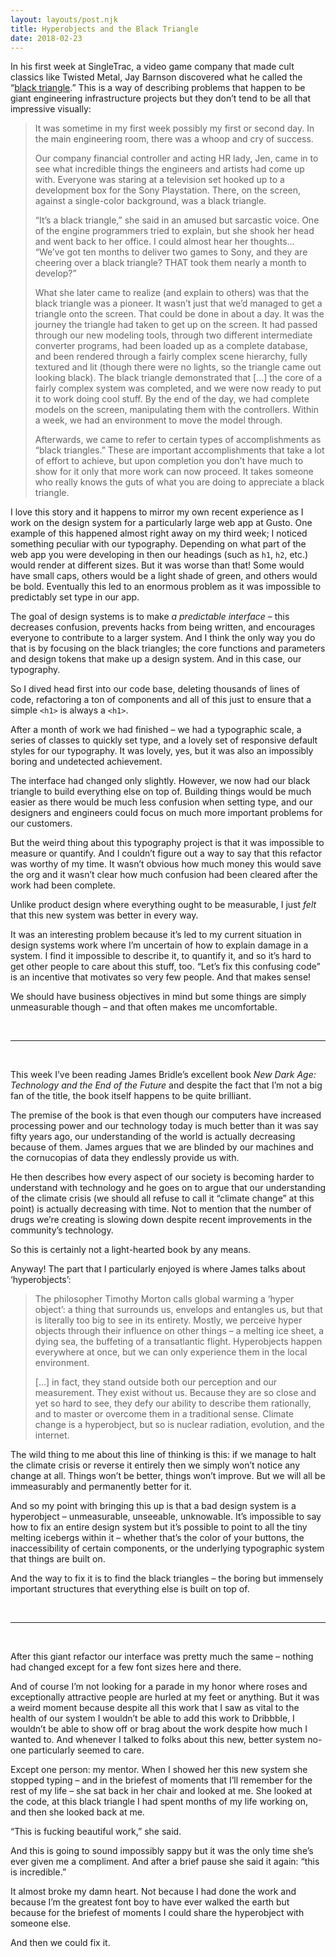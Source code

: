 ```yaml
---
layout: layouts/post.njk
title: Hyperobjects and the Black Triangle
date: 2018-02-23
---
```


In his first week at SingleTrac, a video game company that made cult classics like Twisted Metal, Jay Barnson discovered what he called the “[black triangle](http://rampantgames.com/blog/?p=7745).” This is a way of describing problems that happen to be giant engineering infrastructure projects but they don’t tend to be all that impressive visually:

> It was sometime in my first week possibly my first or second day. In the main engineering room, there was a whoop and cry of success.
>
> Our company financial controller and acting HR lady, Jen, came in to see what incredible things the engineers and artists had come up with. Everyone was staring at a television set hooked up to a development box for the Sony Playstation. There, on the screen, against a single-color background, was a black triangle.
>
> “It’s a black triangle,” she said in an amused but sarcastic voice. One of the engine programmers tried to explain, but she shook her head and went back to her office. I could almost hear her thoughts… “We’ve got ten months to deliver two games to Sony, and they are cheering over a black triangle? THAT took them nearly a month to develop?”
>
> What she later came to realize (and explain to others) was that the black triangle was a pioneer. It wasn’t just that we’d managed to get a triangle onto the screen. That could be done in about a day. It was the journey the triangle had taken to get up on the screen. It had passed through our new modeling tools, through two different intermediate converter programs, had been loaded up as a complete database, and been rendered through a fairly complex scene hierarchy, fully textured and lit (though there were no lights, so the triangle came out looking black). The black triangle demonstrated that [...] the core of a fairly complex system was completed, and we were now ready to put it to work doing cool stuff. By the end of the day, we had complete models on the screen, manipulating them with the controllers. Within a week, we had an environment to move the model through.
>
> Afterwards, we came to refer to certain types of accomplishments as “black triangles.” These are important accomplishments that take a lot of effort to achieve, but upon completion you don’t have much to show for it only that more work can now proceed. It takes someone who really knows the guts of what you are doing to appreciate a black triangle.

I love this story and it happens to mirror my own recent experience as I work on the design system for a particularly large web app at Gusto. One example of this happened almost right away on my third week; I noticed something peculiar with our typography. Depending on what part of the web app you were developing in then our headings (such as `h1`, `h2`, etc.) would render at different sizes. But it was worse than that! Some would have small caps, others would be a light shade of green, and others would be bold. Eventually this led to an enormous problem as it was impossible to predictably set type in our app.

The goal of design systems is to make _a predictable interface_ – this decreases confusion, prevents hacks from being written, and encourages everyone to contribute to a larger system. And I think the only way you do that is by focusing on the black triangles; the core functions and parameters and design tokens that make up a design system. And in this case, our typography.

So I dived head first into our code base, deleting thousands of lines of code, refactoring a ton of components and all of this just to ensure that a simple `<h1>` is always a `<h1>`.

After a month of work we had finished – we had a typographic scale, a series of classes to quickly set type, and a lovely set of responsive default styles for our typography. It was lovely, yes, but it was also an impossibly boring and undetected achievement.

The interface had changed only slightly. However, we now had our black triangle to build everything else on top of. Building things would be much easier as there would be much less confusion when setting type, and our designers and engineers could focus on much more important problems for our customers.

But the weird thing about this typography project is that it was impossible to measure or quantify. And I couldn’t figure out a way to say that this refactor was worthy of my time. It wasn’t obvious how much money this would save the org and it wasn’t clear how much confusion had been cleared after the work had been complete.

Unlike product design where everything ought to be measurable, I just _felt_ that this new system was better in every way.

It was an interesting problem because it’s led to my current situation in design systems work where I’m uncertain of how to explain damage in a system. I find it impossible to describe it, to quantify it, and so it’s hard to get other people to care about this stuff, too. “Let’s fix this confusing code” is an incentive that motivates so very few people. And that makes sense!

We should have business objectives in mind but some things are simply unmeasurable though – and that often makes me uncomfortable.

<br />

---

<br />

This week I’ve been reading James Bridle’s excellent book _New Dark Age: Technology and the End of the Future_ and despite the fact that I’m not a big fan of the title, the book itself happens to be quite brilliant.

The premise of the book is that even though our computers have increased processing power and our technology today is much better than it was say fifty years ago, our understanding of the world is actually decreasing because of them. James argues that we are blinded by our machines and the cornucopias of data they endlessly provide us with.

He then describes how every aspect of our society is becoming harder to understand with technology and he goes on to argue that our understanding of the climate crisis (we should all refuse to call it “climate change” at this point) is actually decreasing with time. Not to mention that the number of drugs we’re creating is slowing down despite recent improvements in the community’s technology.

So this is certainly not a light-hearted book by any means.

Anyway! The part that I particularly enjoyed is where James talks about ‘hyperobjects’:

> The philosopher Timothy Morton calls global warming a ‘hyper object’: a thing that surrounds us, envelops and entangles us, but that is literally too big to see in its entirety. Mostly, we perceive hyper objects through their influence on other things – a melting ice sheet, a dying sea, the buffeting of a transatlantic flight. Hyperobjects happen everywhere at once, but we can only experience them in the local environment.
>
> […] in fact, they stand outside both our perception and our measurement. They exist without us. Because they are so close and yet so hard to see, they defy our ability to describe them rationally, and to master or overcome them in a traditional sense. Climate change is a hyperobject, but so is nuclear radiation, evolution, and the internet.

The wild thing to me about this line of thinking is this: if we manage to halt the climate crisis or reverse it entirely then we simply won’t notice any change at all. Things won’t be better, things won’t improve. But we will all be immeasurably and permanently better for it.

And so my point with bringing this up is that a bad design system is a hyperobject – unmeasurable, unseeable, unknowable. It’s impossible to say how to fix an entire design system but it’s possible to point to all the tiny melting icebergs within it – whether that’s the color of your buttons, the inaccessibility of certain components, or the underlying typographic system that things are built on.

And the way to fix it is to find the black triangles – the boring but immensely important structures that everything else is built on top of.

<br />

---

<br />

After this giant refactor our interface was pretty much the same – nothing had changed except for a few font sizes here and there.

And of course I’m not looking for a parade in my honor where roses and exceptionally attractive people are hurled at my feet or anything. But it was a weird moment because despite all this work that I saw as vital to the health of our system I wouldn’t be able to add this work to Dribbble, I wouldn’t be able to show off or brag about the work despite how much I wanted to. And whenever I talked to folks about this new, better system no-one particularly seemed to care.

Except one person: my mentor. When I showed her this new system she stopped typing – and in the briefest of moments that I’ll remember for the rest of my life – she sat back in her chair and looked at me. She looked at the code, at this black triangle I had spent months of my life working on, and then she looked back at me.

“This is fucking beautiful work,” she said.

And this is going to sound impossibly sappy but it was the only time she’s ever given me a compliment. And after a brief pause she said it again: “this is incredible.”

It almost broke my damn heart. Not because I had done the work and because I’m the greatest font boy to have ever walked the earth but because for the briefest of moments I could share the hyperobject with someone else.

And then we could fix it.
